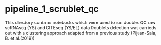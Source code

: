 # pipeline_1_scrublet_qc
This directory contains notebooks which were used to run doublet QC raw scRNAseq (YS) and CITEseq (YS/EL) data
Doublets detection was carrieds out with a clustering approach adapted from a previous study (Pijuan-Sala, B. et al.(2019))

